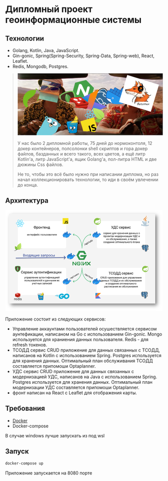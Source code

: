 # Дипломный проект геоинформационные системы

## Технологии

 - Golang, Kotlin, Java, JavaScript.
 - Gin-gonic, Spring(Spring-Security, Spring-Data, Spring-web), React, Leaflet.
 - Redis, Mongodb, Postgres.

> ![fear and loathing in diplomnaya rabota](./images/fear_and_loathing_in_diplomnaya_rabota.png)
> 
> У нас было 
> 2 дипломной работы, 
> 75 дней до нормоконтоля,
> 12 докер контейнеров,
> полсолонки shell скриптов и гора докер файлов,
> базданных и всего такого, всех цветов,
> а ещё литр Kotlin'а, литр JavaScript'a, ящик Golang'a, пол-литра HTML и две дюжины Css файлов.
>
> Не то, чтобы это всё было нужно при написании диплома, но раз начал коллекционировать технологии, то иди в своём увлечении до конца.

## Архитектура

![Link](./images/architecture.png)

Приложение состоит из следующих сервисов:
 - Управление аккаунтами пользователей осушествляется сервисом аунтефикации, написаном на Go с использованием Gin-gonic. Mongo используется для храниения данных пользователя. Redis - для refresh токенов.
 - ТСОДД сервис CRUD приложение для данных связанных с ТСОДД, написанов на Kotlin с использованием Spring. Postgres используется для хранения данных. Оптимальный план обслуживания ТСОДД составляется припомоши Optaplanner.
 - УДС сервис CRUD приложение для данных связанных с модернизацией УДС, написанов на Java с использованием Spring. Postgres используется для хранения данных. Оптимальный план модернизации УДС составляется припомоши Optaplanner.
 - фронт написан на React с Leaflet для отображения карты.

## Требования

- [Docker](https://www.docker.com/)
- Docker-compose

В случае windows лучше запускать из под wsl

## Запуск
```sh
docker-compose up
```

Приложение запускается на 8080 порте
